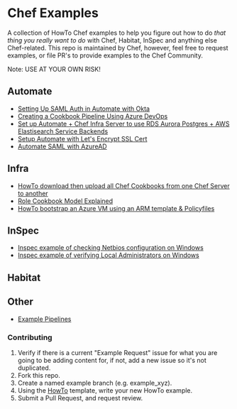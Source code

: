 # Chef Examples

A collection of HowTo Chef examples to help you figure out how to do _that thing you really want to do_ with Chef, Habitat, InSpec and anything else Chef-related. This repo is maintained by Chef, however, feel free to request examples, or file PR's to provide examples to the Chef Community.

Note: USE AT YOUR OWN RISK!

## Automate

- [Setting Up SAML Auth in Automate with Okta](./examples/A2SamlWithOkta.md)
- [Creating a Cookbook Pipeline Using Azure DevOps](./examples/AzureDevOpsCookbookPipeline.md)
- [Set up Automate + Chef Infra Server to use RDS Aurora Postgres + AWS Elastisearch Service Backends](./examples/a2-aws-backends/a2-aws-backends.md)
- [Setup Automate with Let's Encrypt SSL Cert](./examples/A2WithLetsEncryptSSLCert.md)
- [Automate SAML with AzureAD](./examples/A2SamlWithAzureAD.md)

## Infra

- [HowTo download then upload all Chef Cookbooks from one Chef Server to another](./examples/DownloadUploadCookbooks.md)
- [Role Cookbook Model Explained](./examples/RoleCookbookModel.md)
- [HowTo bootstrap an Azure VM using an ARM template & Policyfiles](./examples/AzureArmChefClientBootstrap/README.md)

## InSpec

- [Inspec example of checking Netbios configuration on Windows](./examples/InspecNetBiosQuery.md)
- [Inspec example of verifying Local Administrators on Windows](./examples/InspecVerifyWindowsAdministrators.md)

## Habitat

## Other

- [Example Pipelines](./examples/pipelines/PipelineOverview.md)

### Contributing

1. Verify if there is a current "Example Request" issue for what you are
going to be adding content for, if not, add a new issue so it's not duplicated.
1. Fork this repo.
1. Create a named example branch (e.g. example_xyz).
1. Using the [HowTo](./HowToTemplate.md) template, write your new HowTo example.
1. Submit a Pull Request, and request review.
